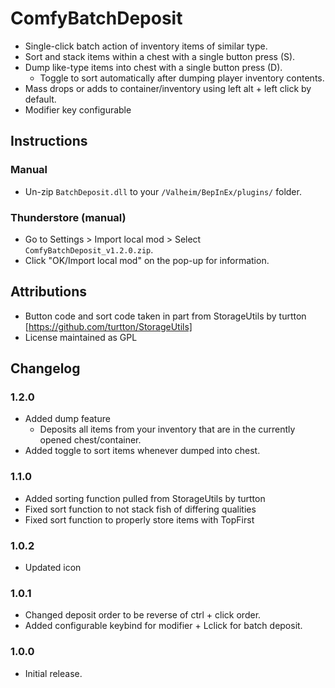 # ComfyBatchDeposit

  * Single-click batch action of inventory items of similar type. 
  * Sort and stack items within a chest with a single button press (S).
  * Dump like-type items into chest with a single button press (D).
    * Toggle to sort automatically after dumping player inventory contents.
  * Mass drops or adds to container/inventory using left alt + left click by default.
  *   Modifier key configurable

## Instructions

### Manual

  * Un-zip `BatchDeposit.dll` to your `/Valheim/BepInEx/plugins/` folder.

### Thunderstore (manual)

  * Go to Settings > Import local mod > Select `ComfyBatchDeposit_v1.2.0.zip`.
  * Click "OK/Import local mod" on the pop-up for information.

## Attributions

  * Button code and sort code taken in part from StorageUtils by turtton [https://github.com/turtton/StorageUtils]
  * License maintained as GPL

## Changelog

### 1.2.0

  * Added dump feature
    * Deposits all items from your inventory that are in the currently opened chest/container.
  * Added toggle to sort items whenever dumped into chest.

### 1.1.0

  * Added sorting function pulled from StorageUtils by turtton
  * Fixed sort function to not stack fish of differing qualities
  * Fixed sort function to properly store items with TopFirst

### 1.0.2
  * Updated icon

### 1.0.1
  * Changed deposit order to be reverse of ctrl + click order.
  * Added configurable keybind for modifier + Lclick for batch deposit.

### 1.0.0

  * Initial release.